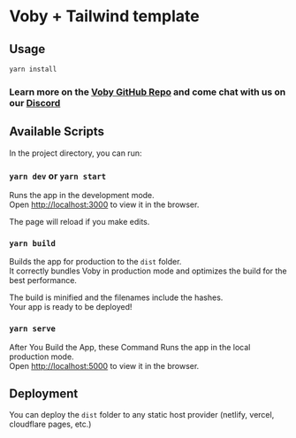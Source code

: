 # Voby + Tailwind template

## Usage

```bash
yarn install
```

### Learn more on the [Voby GitHub Repo](https://github.com/vobyjs/voby) and come chat with us on our [Discord](https://discord.gg/E6pK7VpnjC)

## Available Scripts

In the project directory, you can run:

### `yarn dev` or `yarn start`

Runs the app in the development mode.<br>
Open [http://localhost:3000](http://localhost:3000) to view it in the browser.

The page will reload if you make edits.<br>

### `yarn build`

Builds the app for production to the `dist` folder.<br>
It correctly bundles Voby in production mode and optimizes the build for the best performance.

The build is minified and the filenames include the hashes.<br>
Your app is ready to be deployed!

### `yarn serve`

After You Build the App, these Command Runs the app in the local production mode.<br>
Open [http://localhost:5000](http://localhost:5000) to view it in the browser.

## Deployment

You can deploy the `dist` folder to any static host provider (netlify, vercel, cloudflare pages, etc.)
